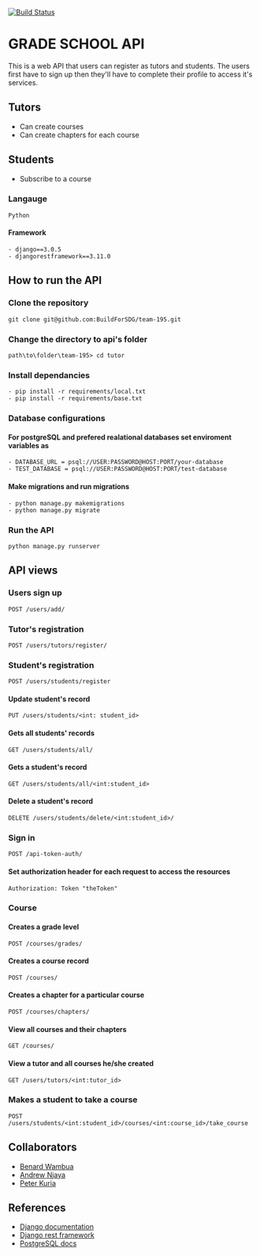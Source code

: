 [![Build Status](https://travis-ci.org/BuildForSDG/team-195.svg?branch=develop)](https://travis-ci.org/BuildForSDG/team-195)

# GRADE SCHOOL API

This is a web API that users can register as tutors and students. The users first have to sign up then they'll have to complete their profile to access it's services.

## Tutors
- Can create courses
- Can create chapters for each course

## Students
- Subscribe to a course

### Langauge

```
Python
```

#### Framework
```
- django==3.0.5
- djangorestframework==3.11.0
```

## How to run the API

### Clone the repository

```
git clone git@github.com:BuildForSDG/team-195.git
```

### Change the directory to api's folder

```
path\to\folder\team-195> cd tutor
```

### Install dependancies

```
- pip install -r requirements/local.txt 
- pip install -r requirements/base.txt 
```

### Database configurations

#### For postgreSQL and prefered realational databases set enviroment variables as
```
- DATABASE_URL = psql://USER:PASSWORD@HOST:PORT/your-database
- TEST_DATABASE = psql://USER:PASSWORD@HOST:PORT/test-database
```

#### Make migrations and run migrations

```
- python manage.py makemigrations
- python manage.py migrate
```

### Run the API

```
python manage.py runserver
```

## API views

### Users sign up
```
POST /users/add/
```

### Tutor's registration
```
POST /users/tutors/register/
```

### Student's registration
```
POST /users/students/register
```

#### Update student's record
```
PUT /users/students/<int: student_id>
```

#### Gets all students' records
```
GET /users/students/all/
```

#### Gets a student's record
```
GET /users/students/all/<int:student_id>
```

#### Delete a student's record
```
DELETE /users/students/delete/<int:student_id>/
```

### Sign in
```
POST /api-token-auth/
```

#### Set authorization header for each request to access the resources
```
Authorization: Token "theToken"
```
### Course

#### Creates a grade level
```
POST /courses/grades/
```

#### Creates a course record
```
POST /courses/
```

#### Creates a chapter for a particular course
```
POST /courses/chapters/
```

#### View all courses and their chapters
```
GET /courses/
```

#### View a tutor and all courses he/she created
```
GET /users/tutors/<int:tutor_id>
```

### Makes a student to take a course
```
POST /users/students/<int:student_id>/courses/<int:course_id>/take_course
```

## Collaborators
- [Benard Wambua](https://github.com/BernardWambua)
- [Andrew Njaya](https://github.com/Njaya2019)
- [Peter Kuria](https://github.com/peterkuria)

## References
- [Django documentation](https://docs.djangoproject.com/en/3.0/)
- [Django rest framework](https://www.django-rest-framework.org/)
- [PostgreSQL docs](https://www.postgresql.org/)
